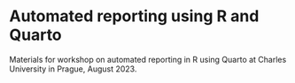 # Automated reporting using R and Quarto
Materials for workshop on automated reporting in R using Quarto at Charles University in Prague, August 2023.
